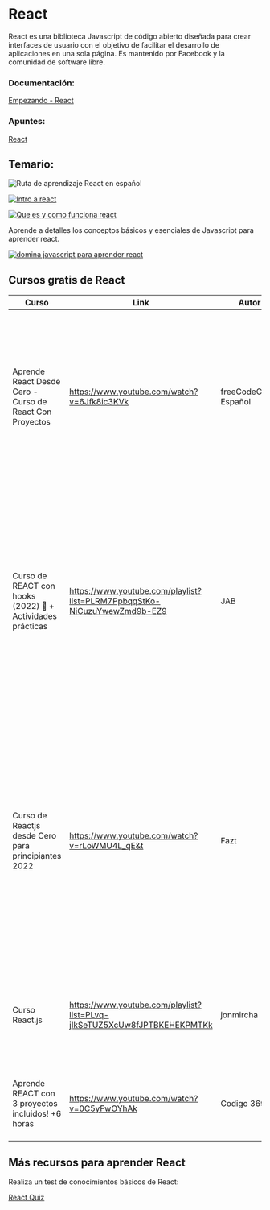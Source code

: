# React
React es una biblioteca Javascript de código abierto diseñada para crear interfaces de usuario con el objetivo de facilitar el desarrollo de aplicaciones en una sola página. Es mantenido por Facebook y la comunidad de software libre.

### Documentación:

[Empezando - React](https://es.reactjs.org/docs/getting-started.html)

### Apuntes:

[React](https://www.notion.so/React-c3799e658a8b4156a74e54cff38386e5)

## Temario:

![Ruta de aprendizaje React en español](https://user-images.githubusercontent.com/71718050/199359471-6e9b2f2d-6029-4c2a-a71e-0144f85a027c.png)


[![Intro a react](https://img.youtube.com/vi/xUu087dt4So/0.jpg)](https://www.youtube.com/watch?v=xUu087dt4So)

[![Que es y como funciona react](https://img.youtube.com/vi/lWQ69WX7-hA/0.jpg)](https://www.youtube.com/watch?v=lWQ69WX7-hA)


Aprende a detalles los conceptos básicos y esenciales de Javascript para aprender react.


[![domina javascript para aprender react](https://img.youtube.com/vi/BfWKsr9hPmo/0.jpg)](https://www.youtube.com/watch?v=BfWKsr9hPmo)


## Cursos gratis de React

| Curso | Link | Autor | Descripción |
| --- | --- | --- | --- |
| Aprende React Desde Cero - Curso de React Con Proyectos | https://www.youtube.com/watch?v=6Jfk8ic3KVk | freeCodeCamp Español | Aprende los fundamentos de React en este curso desde cero. Crearás cuatro proyectos paso a paso y aprenderás los fundamentos para comenzar a crear aplicaciones web interactivas con React. |
| Curso de REACT con hooks (2022) 🚀 + Actividades prácticas | https://www.youtube.com/playlist?list=PLRM7PpbqqStKo-NiCuzuYwewZmd9b-EZ9 | JAB | Curso Completo de React 2022, para TODOS, utilizando un lenguaje claro y entendible, en cristiano, SIN DOLOR, actualizado a 2022, con actividades en cada vídeo + soluciones (para que las hagas tú, ya que aprender programación sin programar por ti mismo es simplemente imposible). |
| Curso de Reactjs desde Cero para principiantes 2022 | https://www.youtube.com/watch?v=rLoWMU4L_qE&t | Fazt | En este curso de React aprenderás las bases necesarias de React como componentes (Components), props, estado (useState), hooks, estilos, useContext, useEffect, ademas de usar otras herramientas como create-react-app, vitejs, tailwindcss, react-icons y otras mas bibliotecas de npm (Nodejs). |
| Curso React.js | https://www.youtube.com/playlist?list=PLvq-jIkSeTUZ5XcUw8fJPTBKEHEKPMTKk | jonmircha | Aprende a programar en la librería Frontend más popular y usada en la industria con esta serie de más de 100 videos. |
| Aprende REACT con 3 proyectos incluidos! +6 horas | https://www.youtube.com/watch?v=0C5yFwOYhAk | Codigo 369 | Conoce todos los conceptos básicos de esta librería además de realizar 3 proyectos. |

## Más recursos para aprender React

Realiza un test de conocimientos básicos de React:

[React Quiz](https://www.w3schools.com/react/react_quiz.asp)
